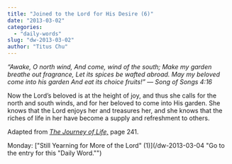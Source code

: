 ```yaml
---
title: "Joined to the Lord for His Desire (6)"
date: "2013-03-02"
categories: 
  - "daily-words"
slug: "dw-2013-03-02"
author: "Titus Chu"
---
```


_“Awake, O north wind, And come, wind of the south; Make my garden breathe out fragrance, Let its spices be wafted abroad. May my beloved come into his garden And eat its choice fruits!” — Song of Songs 4:16_

Now the Lord’s beloved is at the height of joy, and thus she calls for the north and south winds, and for her beloved to come into His garden. She knows that the Lord enjoys her and treasures her, and she knows that the riches of life in her have become a supply and refreshment to others.

Adapted from _[The Journey of Life,](/book-journey "Go to the listing for this book.")_ page 241.

Monday: ["Still Yearning for More of the Lord" (1)](/dw-2013-03-04 "Go to the entry for this "Daily Word."")
